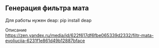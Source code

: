## Генерация фильтра мата

Для работы нужен deap:  pip install deap

Описание https://zen.yandex.ru/media/id/622f617df6fbe065339d2332/filtr-mata-evoliuciia-6231f1e861d49b12887bface
